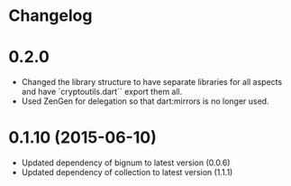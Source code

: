 Changelog
=========

# 0.2.0

 - Changed the library structure to have separate libraries for all aspects and have `cryptoutils.dart`` export them all.
 - Used ZenGen for delegation so that dart:mirrors is no longer used.

# 0.1.10 (2015-06-10)
 - Updated dependency of bignum to latest version (0.0.6)
 - Updated dependency of collection to latest version (1.1.1)
